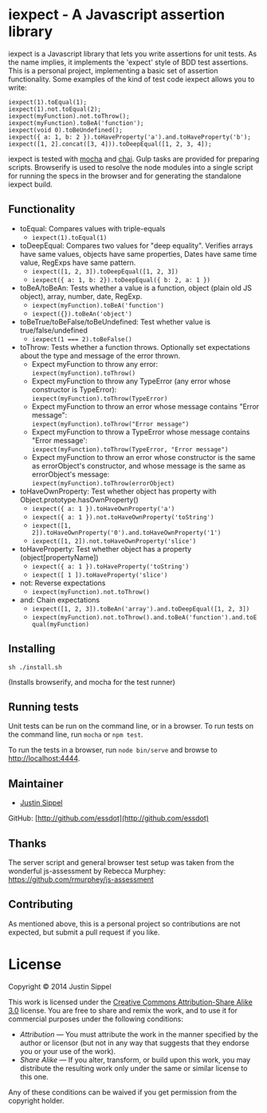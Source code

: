 # iexpect - A Javascript assertion library

iexpect is a Javascript library that lets you write assertions for unit tests. As the name implies, it implements the 'expect' style of BDD test assertions. This is a personal project, implementing a basic set of assertion functionality. Some examples of the kind of test code iexpect allows you to write: 

    iexpect(1).toEqual(1);
    iexpect(1).not.toEqual(2);
    iexpect(myFunction).not.toThrow();
    iexpect(myFunction).toBeA('function');
    iexpect(void 0).toBeUndefined();
    iexpect({ a: 1, b: 2 }).toHaveProperty('a').and.toHaveProperty('b');
    iexpect([1, 2].concat([3, 4])).toDeepEqual([1, 2, 3, 4]);

iexpect is tested with [mocha](http://visionmedia.github.io/mocha/) and [chai](http://chaijs.com/). Gulp tasks are provided for preparing scripts. Browserify is used to resolve the node modules into a single script for running the specs in the browser and for generating the standalone iexpect build.

## Functionality

* toEqual: Compares values with triple-equals
    * `iexpect(1).toEqual(1)`
* toDeepEqual: Compares two values for "deep equality". Verifies arrays have same values, objects have same properties, Dates have same time value, RegExps have same pattern.
    * `iexpect([1, 2, 3]).toDeepEqual([1, 2, 3])`
    * `iexpect({ a: 1, b: 2}).toDeepEqual({ b: 2, a: 1 })`
* toBeA/toBeAn: Tests whether a value is a function, object (plain old JS object), array, number, date, RegExp.
    * `iexpect(myFunction).toBeA('function')`
    * `iexpect({}).toBeAn('object')`
* toBeTrue/toBeFalse/toBeUndefined: Test whether value is true/false/undefined
    * `iexpect(1 === 2).toBeFalse()`
* toThrow: Tests whether a function throws. Optionally set expectations about the type and message of the error thrown.
    * Expect myFunction to throw any error:  
`iexpect(myFunction).toThrow()`
    * Expect myFunction to throw any TypeError (any error whose constructor is TypeError):  
`iexpect(myFunction).toThrow(TypeError)`
    * Expect myFunction to throw an error whose message contains "Error message":  
`iexpect(myFunction).toThrow("Error message")`
    * Expect myFunction to throw a TypeError whose message contains "Error message':  
`iexpect(myFunction).toThrow(TypeError, "Error message")`
    * Expect myFunction to throw an error whose constructor is the same as errorObject's constructor, and whose message is the same as errorObject's message:  
`iexpect(myFunction).toThrow(errorObject)`
* toHaveOwnProperty: Test whether object has property with Object.prototype.hasOwnProperty()
    * `iexpect({ a: 1 }).toHaveOwnProperty('a')`
    * `iexpect({ a: 1 }).not.toHaveOwnProperty('toString')`
    * `iexpect([1, 2]).toHaveOwnProperty('0').and.toHaveOwnProperty('1')`
    * `iexpect([1, 2]).not.toHaveOwnProperty('slice')`
* toHaveProperty: Test whether object has a property (object[propertyName])
    * `iexpect({ a: 1 }).toHaveProperty('toString')`
    * `iexpect([ 1 ]).toHaveProperty('slice')`
* not: Reverse expectations 
    * `iexpect(myFunction).not.toThrow()`
* and: Chain expectations
    * `iexpect([1, 2, 3]).toBeAn('array').and.toDeepEqual([1, 2, 3])`
    * `iexpect(myFunction).not.toThrow().and.toBeA('function').and.toEqual(myFunction)`

## Installing

    sh ./install.sh

(Installs browserify, and mocha for the test runner)

## Running tests

Unit tests can be run on the command line, or in a browser. To run tests on the command line, run `mocha` or `npm test`.

To run the tests in a browser, run `node bin/serve` and browse to [http://localhost:4444](http://localhost:4444).

## Maintainer

* [Justin Sippel](mailto:justin@sippel.com) 

GitHub: [http://github.com/essdot](http://github.com/essdot)


## Thanks

The server script and general browser test setup was taken from the wonderful js-assessment by Rebecca Murphey: https://github.com/rmurphey/js-assessment


## Contributing

As mentioned above, this is a personal project so contributions are not expected, but submit a pull request if you like.


# License

Copyright &copy; 2014 Justin Sippel

This work is licensed under the [Creative Commons Attribution-Share Alike 3.0](http://creativecommons.org/licenses/by-sa/3.0/)
license. You are free to share and remix the work, and to use it for commercial
purposes under the following conditions:

- *Attribution* — You must attribute the work in the manner specified by the
  author or licensor (but not in any way that suggests that they endorse you or
  your use of the work).
- *Share Alike* — If you alter, transform, or build upon this work, you may
  distribute the resulting work only under the same or similar license to this
  one.

Any of these conditions can be waived if you get permission from the copyright
holder.
